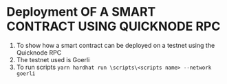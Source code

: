# Deployment OF A SMART CONTRACT USING QUICKNODE RPC

1. To show  how a smart contract can be deployed on a testnet using the Quicknode RPC 
2. The testnet used is Goerli
3. To run scripts ```yarn hardhat run \scripts\<scripts name> --network goerli```
